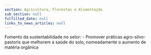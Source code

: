 ```yaml
---
section: Agricultura, Florestas e Alimentação
sub_section: null
fulfilled_date: null
links_to_news_articles: null
---
```


Fomento da sustentabilidade no setor: - Promover práticas agro-silvo-pastoris que melhorem a saúde do solo, nomeadamente o aumento de matéria orgânica